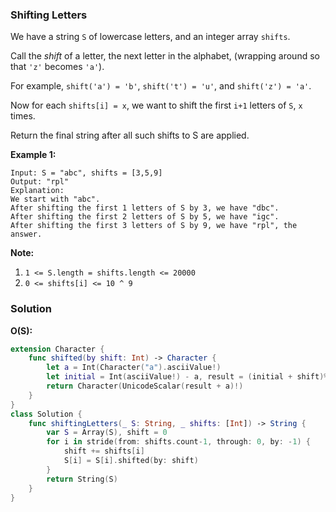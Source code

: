 
### Shifting Letters

We have a string `S` of lowercase letters, and an integer array `shifts`.

Call the *shift* of a letter, the next letter in the alphabet, (wrapping around so that `'z'` becomes `'a'`). 

For example, `shift('a') = 'b'`, `shift('t') = 'u'`, and `shift('z') = 'a'`.

Now for each `shifts[i] = x`, we want to shift the first `i+1` letters of `S`, `x` times.

Return the final string after all such shifts to S are applied.

__Example 1:__
```
Input: S = "abc", shifts = [3,5,9]
Output: "rpl"
Explanation: 
We start with "abc".
After shifting the first 1 letters of S by 3, we have "dbc".
After shifting the first 2 letters of S by 5, we have "igc".
After shifting the first 3 letters of S by 9, we have "rpl", the answer.
```

__Note:__
1. `1 <= S.length = shifts.length <= 20000`
2. `0 <= shifts[i] <= 10 ^ 9`

### Solution
__O(S):__
```Swift
extension Character {
    func shifted(by shift: Int) -> Character {
        let a = Int(Character("a").asciiValue!)
        let initial = Int(asciiValue!) - a, result = (initial + shift)%26
        return Character(UnicodeScalar(result + a)!)
    }
}
class Solution {
    func shiftingLetters(_ S: String, _ shifts: [Int]) -> String {
        var S = Array(S), shift = 0
        for i in stride(from: shifts.count-1, through: 0, by: -1) {
            shift += shifts[i]
            S[i] = S[i].shifted(by: shift)
        }
        return String(S)
    }
}
```